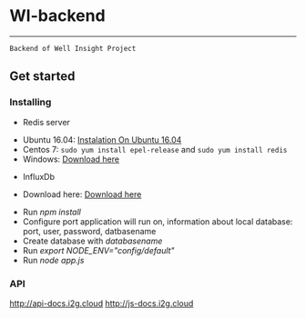 # WI-backend
***
	Backend of Well Insight Project
## Get started
### Installing
* Redis server
+ Ubuntu 16.04: <a href="https://www.digitalocean.com/community/tutorials/how-to-install-and-configure-redis-on-ubuntu-16-04">Instalation On Ubuntu 16.04</a>
+ Centos 7: ``` sudo yum install epel-release ``` and ``` sudo yum install redis ```
+ Windows: <a href="https://github.com/MicrosoftArchive/redis/releases">Download here</a>
* InfluxDb
+ Download here: <a href="https://portal.influxdata.com/downloads">Download here</a>
* Run *npm install*
* Configure port application will run on, information about local database: port, user, password, datbasename
* Create database with *databasename*
* Run *export NODE_ENV="config/default"*
* Run *node app.js*
### API
  http://api-docs.i2g.cloud
  http://js-docs.i2g.cloud
